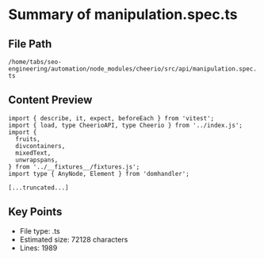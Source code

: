 # Summary of manipulation.spec.ts
  
## File Path
`/home/tabs/seo-engineering/automation/node_modules/cheerio/src/api/manipulation.spec.ts`

## Content Preview
```
import { describe, it, expect, beforeEach } from 'vitest';
import { load, type CheerioAPI, type Cheerio } from '../index.js';
import {
  fruits,
  divcontainers,
  mixedText,
  unwrapspans,
} from '../__fixtures__/fixtures.js';
import type { AnyNode, Element } from 'domhandler';

[...truncated...]
```

## Key Points
- File type: .ts
- Estimated size: 72128 characters
- Lines: 1989
